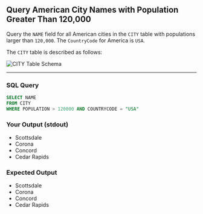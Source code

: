 ## Query American City Names with Population Greater Than 120,000
Query the `NAME` field for all American cities in the `CITY` table with populations larger than `120,000`. The `CountryCode` for America is `USA`.

The `CITY` table is described as follows:

![CITY Table Schema](https://s3.amazonaws.com/hr-challenge-images/8137/1449729804-f21d187d0f-CITY.jpg)

---

### SQL Query
```sql
SELECT NAME 
FROM CITY
WHERE POPULATION > 120000 AND COUNTRYCODE = "USA"
```

### Your Output (stdout)
- Scottsdale
- Corona
- Concord
- Cedar Rapids

### Expected Output
- Scottsdale
- Corona
- Concord
- Cedar Rapids
